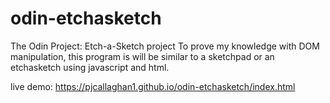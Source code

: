 # odin-etchasketch
The Odin Project: Etch-a-Sketch project
To prove my knowledge with DOM manipulation, this program is will be similar to a sketchpad or an etchasketch using javascript and html.

live demo: https://pjcallaghan1.github.io/odin-etchasketch/index.html
